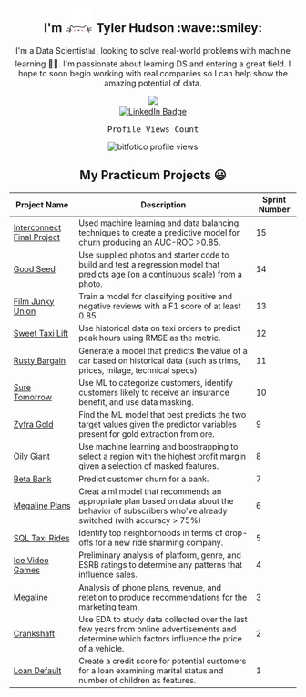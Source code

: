 <div id="header" align="center">
  
  <h2 align="center">
    I'm 
    <img alt="popup_cat" src="https://github.com/bitfotico/bitfotico/blob/main/giphy.webp" width="50">
    Tyler Hudson :wave::smiley:
  </h2>

I'm a Data Scientist📊, looking to solve real-world problems with machine learning 🤖🧠. I'm passionate about learning DS and entering a great field. I hope to soon begin working with real companies so I can help show the amazing potential of data.
  
  <img src="https://media.giphy.com/media/M9gbBd9nbDrOTu1Mqx/giphy.gif" width="100"/>
  
  <div id="badges">
  <a href="https://www.linkedin.com/in/tyler-j-hudson/">
    <img src="https://img.shields.io/badge/LinkedIn-blue?style=for-the-badge&logo=linkedin&logoColor=white" alt="LinkedIn Badge"/>
  </a>
</div>

<p align="center"> 
  <samp>
    Profile Views Count
  </samp>
</p>

<p align="center"> 
  <img src="https://profile-counter.glitch.me/bitfotico/count.svg" alt="bitfotico profile views" /> 
</p>

<h2 align="center">
  My Practicum Projects 😃
</h2>
  
| Project Name  | Description   | Sprint Number  |
| ------------- | ------------- | ------------- | 
| [Interconnect Final Project](https://github.com/bitfotico/practicum_projects/blob/main/Sprint%2017%20Interconnect%20Final%20Project.ipynb)  | Used machine learning and data balancing techniques to create a predictive model for churn producing an AUC-ROC >0.85. | 15 |
| [Good Seed](https://github.com/bitfotico/practicum_projects/blob/main/Sprint%2015%20Good%20Seed.ipynb) | Use supplied photos and starter code to build and test a regression model that predicts age (on a continuous scale) from a photo. | 14 |
| [Film Junky Union](https://github.com/bitfotico/practicum_projects/blob/main/Sprint%2014%20Film%20Junky%20Union.ipynb) | Train a model for classifying positive and negative reviews with a F1 score of at least 0.85. | 13 |
| [Sweet Taxi Lift](https://github.com/bitfotico/practicum_projects/blob/main/Sprint%2013%20Sweet%20Lift%20Taxi.ipynb) | Use historical data on taxi orders to predict peak hours using RMSE as the metric. | 12 |
| [Rusty Bargain](https://github.com/bitfotico/practicum_projects/blob/main/Sprint%2012%20Rusty%20Bargain.ipynb) | Generate a model that predicts the value of a car based on historical data (such as trims, prices, milage, technical specs) | 11 |
| [Sure Tomorrow](https://github.com/bitfotico/practicum_projects/blob/main/Sprint%2011%20Sure%20Tomorrow.ipynb) | Use ML to categorize customers, identify customers likely to receive an insurance benefit, and use data masking. | 10 |
| [Zyfra Gold](https://github.com/bitfotico/practicum_projects/blob/main/Sprint%2010%20Zyfra%20Gold.ipynb) |  Find the ML model that best predicts the two target values given the predictor variables present for gold extraction from ore. | 9 |
| [Oily Giant](https://github.com/bitfotico/practicum_projects/blob/main/Sprint%209%20OilyGiant.ipynb)  | Use machine learning and boostrapping to select a region with the highest profit margin given a selection of masked features. | 8 |
| [Beta Bank](https://github.com/bitfotico/practicum_projects/blob/main/Sprint%208%20Beta%20Bank.ipynb) | Predict customer churn for a bank. | 7 |
| [Megaline Plans](https://github.com/bitfotico/practicum_projects/blob/main/Sprint%207%20Megaline%20Plans.ipynb)  | Creat a ml model that recommends an appropriate plan based on data about the behavior of subscribers who've already switched (with accuracy > 75%)  | 6 |
| [SQL Taxi Rides](https://github.com/bitfotico/practicum_projects/blob/main/Sprint%206%20SQL%20Taxi%20Rides.ipynb) | Identify top neighborhoods in terms of drop-offs for a new ride sharming company. | 5 |
| [Ice Video Games](https://github.com/bitfotico/practicum_projects/blob/main/Sprint%205%20Ice%20Video%20Games.ipynb) | Preliminary analysis of platform, genre, and ESRB ratings to determine any patterns that influence sales. | 4 |
| [Megaline](https://github.com/bitfotico/practicum_projects/blob/main/Sprint%204%20Megaline.ipynb) | Analysis of phone plans, revenue, and retetion to produce recommendations for the marketing team. | 3 |
| [Crankshaft](https://github.com/bitfotico/practicum_projects/blob/main/Sprint%203%20Crankshaft.ipynb)  | Use EDA to study data collected over the last few years from online advertisements and determine which factors influence the price of a vehicle.  | 2 |
| [Loan Default](https://github.com/bitfotico/practicum_projects/blob/main/Sprint%202%20Loan%20Default.ipynb) | Create a credit score for potential customers for a loan examining marital status and number of children as features. | 1 |

